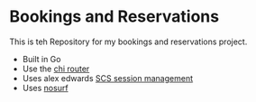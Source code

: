 # Bookings and Reservations

This is teh Repository for my bookings and reservations project.

- Built in Go
- Use the [chi router](https://github.com/go-chi/chi)
- Uses alex edwards [SCS session management](https://github.com/alexedwards/scs/v2)
- Uses [nosurf](https://github.com/justinas/nosurf)